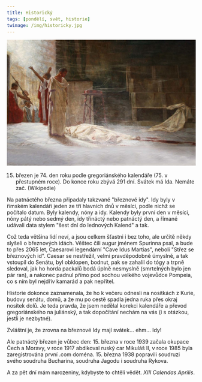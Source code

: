 ```yaml
---
title: Historický
tags: [pondělí, svět, historie]
twimage: /img/historicky.jpg
---
```


![cover](/img/historicky.jpg)

15. březen je 74. den roku podle gregoriánského kalendáře (75. v přestupném roce). Do konce roku zbývá 291 dní. Svátek má Ida. Nemáte zač. (Wikipedie)

Na patnáctého března připadaly takzvané "březnové idy". Idy byly v římském kalendáři jeden ze tří hlavních dnů v měsíci, podle nichž se počítalo datum. Byly kalendy, nóny a idy. Kalendy byly první den v měsíci, nóny pátý nebo sedmý den, idy třináctý nebo patnáctý den, a římané udávali data stylem "šest dní do lednových Kalend" a tak.

Což teda většina lidí neví, a jsou celkem šťastni i bez toho, ale určitě někdy slyšeli o březnových idách. Věštec čili augur jménem Spurinna psal, a bude to přes 2065 let, Caesarovi legendární "Cave Idus Martias", neboli "Střez se březnových id". Caesar se nestřežil, velmi pravděpodobně úmyslně, a tak vstoupil do Senátu, byl obklopen, bodnut, pak se zahalil do tógy a trpně sledoval, jak ho horda packalů bodá úplně nesmyslně (smrtelných bylo jen pár ran), a nakonec padnul přímo pod sochou velkého vojevůdce Pompeia, co s ním byl nejdřív kamarád a pak nepřítel.

Historie dokonce zaznamenala, že ho k večeru odnesli na nosítkách z Kurie, budovy senátu, domů, a že mu po cestě spadla jedna ruka přes okraj nosítek dolů. Je teda pravda, že jsem nedělal korekci kalendáře a převod gregoriánského na juliánský, a tak dopočítání nechám na vás (i s otázkou, jestli je nezbytné).

Zvláštní je, že zrovna na březnové Idy mají svátek... ehm... Idy!

Ale patnáctý březen je vůbec den: 15. března v roce 1939 začala okupace Čech a Moravy, v roce 1917 abdikoval ruský car Mikuláš II, v roce 1985 byla zaregistrována první .com doména. 15. března 1938 popravili soudruzi svého soudruha Bucharina, soudruha Jagodu i soudruha Rykova.

A za pět dní mám narozeniny, kdybyste to chtěli vědět. _XIII Calendas Aprilis_.